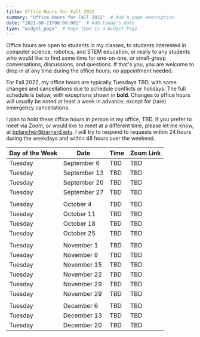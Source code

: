 ```yaml
---
title: Office Hours for Fall 2022
summary: "Office Hours for Fall 2022"  # Add a page description.
date: "2021-08-21T00:00:00Z"  # Add today's date
type: "widget_page"  # Page type is a Widget Page
---
```


Office hours are open to students in my classes, to students interested in computer science, robotics, and STEM education, or really to any students who would like to find some time for one-on-one, or small-group conversations, discussions, and questions. If that's you, you are welcome to drop in at any time during the office hours; no appointment needed.

For Fall 2022, my office hours are typically Tuesdays TBD, with some changes and cancellations due to schedule conflicts or holidays. The full schedule is below, with exceptions shown in **bold**. Changes to office hours will usually be noted at least a week in advance, except for (rare) emergency cancellations.

I plan to hold these office hours in person in my office, TBD. If you prefer to meet via Zoom, or would like to meet at a different time, please let me know, at [bplancher@barnard.edu](mailto:bplancher@barnard.edu). I will try to respond to requests within 24 hours during the weekdays and within 48 hours over the weekend. 
<!-- I also request that any unvaccinated students (even with proper exemptions) meet me via Zoom. -->

| Day of the Week | Date | Time | Zoom Link |
|---------|--------------|------|-----|
| Tuesday | September 6  | TBD | TBD |
| Tuesday | September 13 | TBD | TBD |
| Tuesday | September 20 | TBD | TBD |
| Tuesday | September 27 | TBD | TBD |
|         |            |     |     |
| Tuesday | October 4  | TBD | TBD |
| Tuesday | October 11 | TBD | TBD |
| Tuesday | October 18 | TBD | TBD |
| Tuesday | October 25 | TBD | TBD |
|         |             |     |     |
| Tuesday | November 1  | TBD | TBD |
| Tuesday | November 8  | TBD | TBD |
| Tuesday | November 15 | TBD | TBD |
| Tuesday | November 22 | TBD | TBD |
| Tuesday | November 29 | TBD | TBD |
| Tuesday | November 29 | TBD | TBD |
|         |             |     |     |
| Tuesday | December 6  | TBD | TBD |
| Tuesday | December 13 | TBD | TBD |
| Tuesday | December 20 | TBD | TBD |